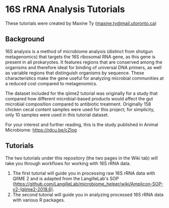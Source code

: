 # 16S rRNA Analysis Tutorials

These tutorials were created by Maxine Ty (maxine.ty@mail.utoronto.ca) 

## Background 

16S analysis is a method of microbiome analysis (distinct from shotgun metagenomics) that targets the 16S ribosomal RNA gene, as this gene is present in all prokaryotes. It features regions that are conserved among the organisms and therefore ideal for binding of universal DNA primers, as well as variable regions that distinguish organisms by sequence. These characteristics make the gene useful for analyzing microbial communities at a reduced cost compared to metagenomics. 

The dataset included for the qiime2 tutorial was originally for a study that compared how different microbial-based products would affect the gut microbial composition compared to antibiotic treatment. Originally 158 chicken cecal content samples were used for this project; for simplicity, only 10 samples were used in this tutorial dataset. 

For your interest and further reading, this is the study published in Animal Microbiome: https://rdcu.be/cZlog

## Tutorials
The two tutorials under this repository (the two pages in the Wiki tab) will take you through workflows for working with 16S rRNA data. 

1. The first tutorial will guide you in processing raw 16S rRNA data with QIIME 2 and is adapted from the LangilleLab's SOP (https://github.com/LangilleLab/microbiome_helper/wiki/Amplicon-SOP-v2-(qiime2-2018.6).
2. The second tutorial will guide you in analyzing processed 16S rRNA data with various R packages. 
